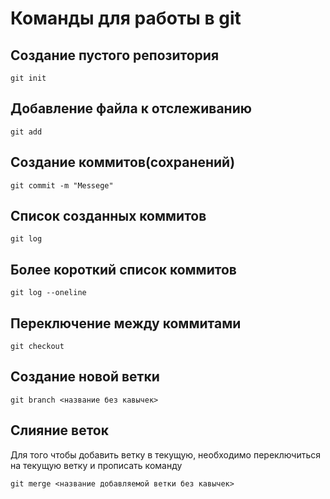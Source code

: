 # Команды для работы в git

## Создание пустого репозитория

```
git init
```

## Добавление файла к отслеживанию

```
git add
```

## Создание коммитов(сохранений)

```
git commit -m "Messege"
```

## Список созданных коммитов

```
git log
```

## Более короткий список коммитов

```
git log --oneline
```

## Переключение между коммитами
```
git checkout
```

## Создание новой ветки
```
git branch <название без кавычек>
``` 
## Слияние веток
Для того чтобы добавить ветку в текущую, необходимо переключиться на текущую ветку и прописать команду
```
git merge <название добавляемой ветки без кавычек>
``` 